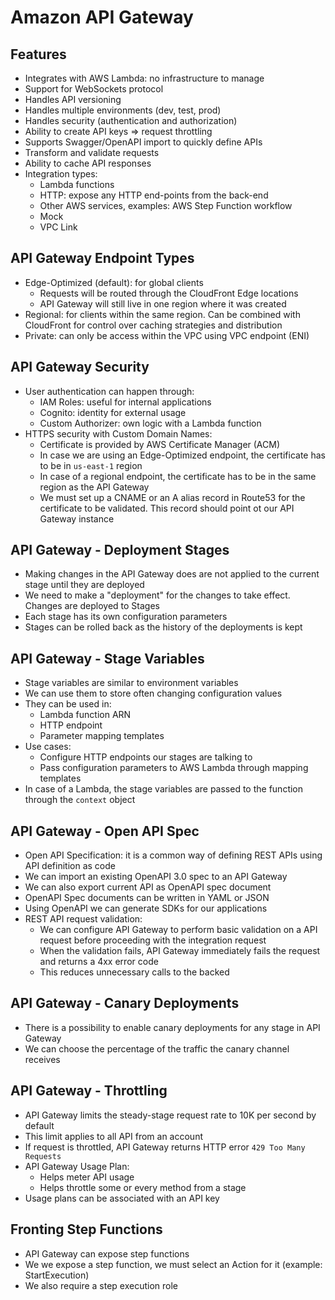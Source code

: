 # Amazon API Gateway

## Features

- Integrates with AWS Lambda: no infrastructure to manage
- Support for WebSockets protocol
- Handles API versioning
- Handles multiple environments (dev, test, prod)
- Handles security (authentication and authorization)
- Ability to create API keys => request throttling
- Supports Swagger/OpenAPI import to quickly define APIs
- Transform and validate requests
- Ability to cache API responses
- Integration types:
    - Lambda functions
    - HTTP: expose any HTTP end-points from the back-end
    - Other AWS services, examples: AWS Step Function workflow
    - Mock
    - VPC Link

## API Gateway Endpoint Types

- Edge-Optimized (default): for global clients
    - Requests will be routed through the CloudFront Edge locations
    - API Gateway will still live in one region where it was created
- Regional: for clients within the same region. Can be combined with CloudFront for control over caching strategies and distribution
- Private: can only be access within the VPC using VPC endpoint (ENI)

## API Gateway Security

- User authentication can happen through:
    - IAM Roles: useful for internal applications
    - Cognito: identity for external usage
    - Custom Authorizer: own logic with a Lambda function
- HTTPS security with Custom Domain Names: 
    - Certificate is provided by AWS Certificate Manager (ACM)
    - In case we are using an Edge-Optimized endpoint, the certificate has to be in `us-east-1` region
    - In case of a regional endpoint, the certificate has to be in the same region as the API Gateway
    - We must set up a CNAME or an A alias record in Route53 for the certificate to be validated. This record should point ot our API Gateway instance

## API Gateway - Deployment Stages

- Making changes in the API Gateway does are not applied to the current stage until they are deployed
- We need to make a "deployment" for the changes to take effect. Changes are deployed to Stages
- Each stage has its own configuration parameters
- Stages can be rolled back as the history of the deployments is kept

## API Gateway - Stage Variables

- Stage variables are similar to environment variables
- We can use them to store often changing configuration values
- They can be used in:
    - Lambda function ARN
    - HTTP endpoint
    - Parameter mapping templates
- Use cases:
    - Configure HTTP endpoints our stages are talking to
    - Pass configuration parameters to AWS Lambda through mapping templates
- In case of a Lambda, the stage variables are passed to the function through the `context` object

## API Gateway - Open API Spec

- Open API Specification: it is a common way of defining REST APIs using API definition as code
- We can import an existing OpenAPI 3.0 spec to an API Gateway
- We can also export current API as OpenAPI spec document
- OpenAPI Spec documents can be written in YAML or JSON
- Using OpenAPI we can generate SDKs for our applications
- REST API request validation:
    - We can configure API Gateway to perform basic validation on a API request before proceeding with the integration request
    - When the validation fails, API Gateway immediately fails the request and returns a 4xx error code
    - This reduces unnecessary calls to the backed 

## API Gateway - Canary Deployments

- There is a possibility to enable canary deployments for any stage in API Gateway
- We can choose the percentage of the traffic the canary channel receives

## API Gateway - Throttling

- API Gateway limits the steady-stage request rate to 10K per second by default
- This limit applies to all API from an account
- If request is throttled, API Gateway returns HTTP error `429 Too Many Requests`
- API Gateway Usage Plan:
    - Helps meter API usage
    - Helps throttle some or every method from a stage
- Usage plans can be associated with an API key

## Fronting Step Functions

- API Gateway can expose step functions
- We we expose a step function, we must select an Action for it (example: StartExecution)
- We also require a step execution role